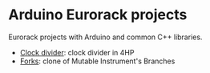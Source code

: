 Arduino Eurorack projects
=========================

Eurorack projects with Arduino and common C++ libraries.

- [Clock divider](clock-divider/): clock divider in 4HP
- [Forks](forks/): clone of Mutable Instrument's Branches
